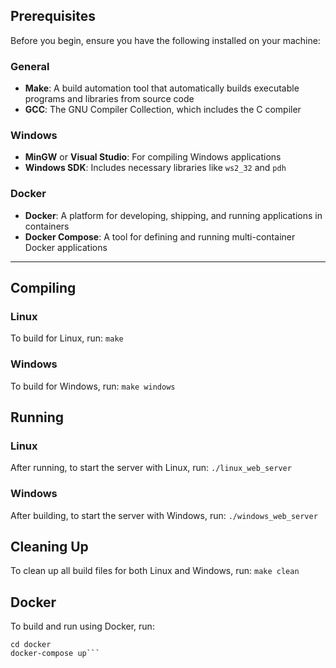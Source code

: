 ## Prerequisites

Before you begin, ensure you have the following installed on your machine:

### General
- **Make**: A build automation tool that automatically builds executable programs and libraries from source code
- **GCC**: The GNU Compiler Collection, which includes the C compiler

### Windows
- **MinGW** or **Visual Studio**: For compiling Windows applications
- **Windows SDK**: Includes necessary libraries like `ws2_32` and `pdh`

### Docker
- **Docker**: A platform for developing, shipping, and running applications in containers
- **Docker Compose**: A tool for defining and running multi-container Docker applications
---
## Compiling
### Linux
To build for Linux, run:
```make```

### Windows
To build for Windows, run:
```make windows```

## Running
### Linux
After running, to start the server with Linux, run:
```./linux_web_server```

### Windows
After building, to start the server with Windows, run:
```./windows_web_server```

## Cleaning Up
To clean up all build files for both Linux and Windows, run:
```make clean```

## Docker
To build and run using Docker, run:
```
cd docker
docker-compose up```
